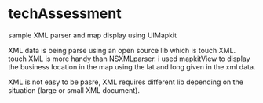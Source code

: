 techAssessment
==============


sample XML parser and map display using UIMapkit

XML data is being parse using an open source lib which is  touch XML. touch XML is more handy than NSXMLparser. i used mapkitView to display the business location in the map using the lat and long given in the xml data.

XML is not easy to be pasre, XML requires different lib depending on the situation (large or small XML document).
